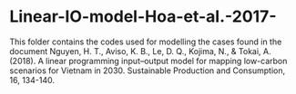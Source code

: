 # Linear-IO-model-Hoa-et-al.-2017-
This folder contains the codes used for modelling the cases found in the document Nguyen, H. T., Aviso, K. B., Le, D. Q., Kojima, N., &amp; Tokai, A. (2018). A linear programming input–output model for mapping low-carbon scenarios for Vietnam in 2030. Sustainable Production and Consumption, 16, 134-140.
